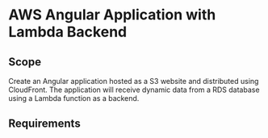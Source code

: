 # AWS Angular Application with Lambda Backend

## Scope

Create an Angular application hosted as a S3 website and distributed using CloudFront. The application will receive dynamic data from a RDS database using a Lambda function as a backend.

## Requirements

